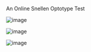 An Online Snellen Optotype Test

![image](https://github.com/user-attachments/assets/e45aa376-9e12-4816-8591-3b65dd13c0e7)

![image](https://github.com/user-attachments/assets/8fdccd2e-22b6-4ac5-beb2-ab793f960c81)

![image](https://github.com/user-attachments/assets/87ecef2f-8c0d-4782-9dd8-fbaf262aa38d)

